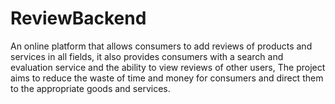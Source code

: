 # ReviewBackend
An online platform that allows consumers to add reviews of products and services in all fields, it also provides consumers with a search and evaluation service and the ability to view reviews of other users, The project aims to reduce the waste of time and money for consumers and direct them to the appropriate goods and services. 
